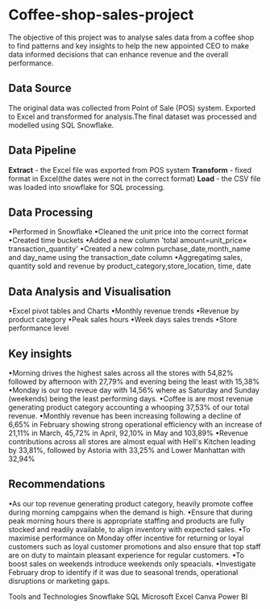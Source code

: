 # Coffee-shop-sales-project
The objective of this project was to analyse sales data from a coffee shop to find patterns and key insights to help the new appointed CEO to make data informed decisions that can enhance revenue and the overall performance.

## Data Source 
The original data was collected from Point of Sale (POS) system. Exported to Excel and transformed for analysis.The final dataset was processed and modelled using SQL Snowflake.

## Data Pipeline
**Extract** - the Excel file was exported from POS system 
**Transform** - fixed format in Excel(the dates were not in the correct format)
**Load** - the CSV file was loaded into snowflake for SQL processing.

## Data Processing 
•Performed in Snowflake
•Cleaned the unit price into the correct format 
•Created time buckets
•Added a new column 'total amount=unit_price× transaction_quantity'
•Created a new colmn purchase_date,month_name and day_name using the transaction_date column 
•Aggregatimg sales, quantity sold and revenue by product_category,store_location, time, date

## Data Analysis and Visualisation 
•Excel pivot tables and Charts 
•Monthly revenue trends
•Revenue by product category 
•Peak sales hours
•Week days sales trends
•Store performance level

## Key insights
•Morning drives the highest sales across all the stores with 54,82% followed by afternoon with 27,79% and evening being the  least with 15,38%
•Monday is our top reveue day  with 14,56%  where as Saturday and Sunday (weekends) being the least performing days.
•Coffee is are most revenue generating product category accounting a whooping 37,53%  of our total revenue.
•Monthly revenue has been increasing following a decline of 6,65% in  February showing strong operational efficiency with an increase of 21,11% in March, 45,72% in April, 92,10% in May and 103,89%
•Revenue contributions across all stores are almost equal with Hell's Kitchen leading by 33,81%, followed by Astoria with 33,25% and Lower Manhattan with 32,94%

## Recommendations 
•As our top revenue generating product category, heavily promote coffee during morning campgains when the demand is high. 
•Ensure that during peak morning hours there is appropriate staffing and products are fully stocked and readily available, to align inventory with expected sales. 
•To maximise performance on Monday offer incentive for returning  or loyal customers such as loyal customer promotions and also ensure that top staff are on duty to maintain pleasant experience for regular customers. 
•To boost sales on weekends introduce weekends only speacials. 
•Investigate February drop to identify if it was due to seasonal trends, operational disruptions or marketing gaps.

Tools and Technologies
Snowflake SQL
Microsoft Excel
Canva 
Power BI
